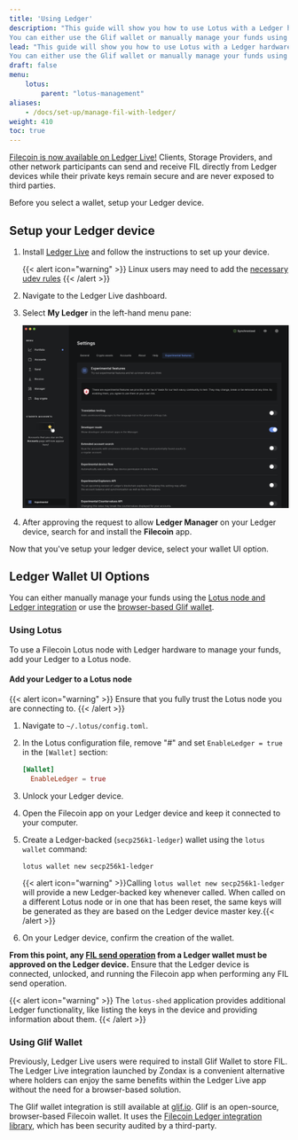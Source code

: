 ```yaml
---
title: 'Using Ledger'
description: "This guide will show you how to use Lotus with a Ledger hardware wallet.
You can either use the Glif wallet or manually manage your funds using the Lotus node with Ledger integration."
lead: "This guide will show you how to use Lotus with a Ledger hardware wallet.
You can either use the Glif wallet or manually manage your funds using the Lotus node with Ledger integration."
draft: false
menu:
    lotus:
        parent: "lotus-management"
aliases:
    - /docs/set-up/manage-fil-with-ledger/
weight: 410
toc: true
---
```


[Filecoin is now available on Ledger Live!](https://filecoin.io/blog/posts/zondax-brings-filecoin-to-ledger-live/) Clients, Storage Providers, and other network participants can send and receive FIL directly from Ledger devices while their private keys remain secure and are never exposed to third parties.

Before you select a wallet, setup your Ledger device.

## Setup your Ledger device

1. Install [Ledger Live](https://www.ledger.com/start/) and follow the instructions to set up your device.

   {{< alert icon="warning" >}}
   Linux users may need to add the [necessary udev rules](https://support.ledger.com/hc/en-us/articles/115005165269-Fix-USB-connection-issues-with-Ledger-Live?support=true)
   {{< /alert >}}

1. Navigate to the Ledger Live dashboard.

1. Select **My Ledger** in the left-hand menu pane:

   ![ledger-enable-dev-mode](ledger.png)

1. After approving the request to allow **Ledger Manager** on your Ledger device, search for and install the **Filecoin** app.

Now that you've setup your ledger device, select your wallet UI option.

## Ledger Wallet UI Options

You can either manually manage your funds using the [Lotus node and Ledger integration](#lotus) or use the [browser-based Glif wallet](#glif-wallet).

### Using Lotus

To use a Filecoin Lotus node with Ledger hardware to manage your funds, add your Ledger to a Lotus node.

#### Add your Ledger to a Lotus node

{{< alert icon="warning" >}}
Ensure that you fully trust the Lotus node you are connecting to.
{{< /alert >}}

1. Navigate to `~/.lotus/config.toml`.
1. In the Lotus configuration file, remove "#" and set `EnableLedger = true` in the `[Wallet]` section:

   ```toml
   [Wallet]
     EnableLedger = true
   ```

1. Unlock your Ledger device.
1. Open the Filecoin app on your Ledger device and keep it connected to your computer.
1. Create a Ledger-backed (`secp256k1-ledger`) wallet using the `lotus wallet` command:

   ```shell
   lotus wallet new secp256k1-ledger
   ```

   {{< alert icon="warning" >}}Calling `lotus wallet new secp256k1-ledger` will provide a new Ledger-backed key whenever called. When called on a different Lotus node or in one that has been reset, the same keys will be generated as they are based on the Ledger device master key.{{< /alert >}}

1.  On your Ledger device, confirm the creation of the wallet.

**From this point, any [FIL send operation](#sending-fil) from a Ledger wallet must be approved on the Ledger device.** Ensure that the Ledger device is connected, unlocked, and running the Filecoin app when performing any FIL send operation.


{{< alert icon="warning" >}}
The `lotus-shed` application provides additional Ledger functionality, like listing the keys in the device and providing information about them.
{{< /alert >}}

### Using Glif Wallet

Previously, Ledger Live users were required to install Glif Wallet to store FIL. The Ledger Live integration launched by Zondax is a convenient alternative where holders can enjoy the same benefits within the Ledger Live app without the need for a browser-based solution.

The Glif wallet integration is still available at [glif.io](https://www.glif.io/en). Glif is an open-source, browser-based Filecoin wallet. It uses the [Filecoin Ledger integration library](https://github.com/Zondax/ledger-filecoin/), which has been security audited by a third-party.

